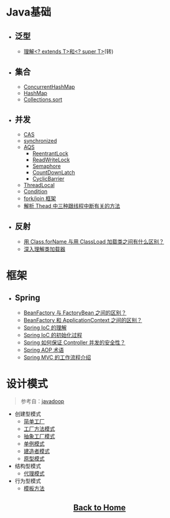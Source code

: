 #   Java基础
-   ## 泛型
    - [理解<? extends T>和<? super T>](../mds/java-base/jb-1.md)(转)

-   ## 集合
    -   [ConcurrentHashMap](../mds/concurrency/c-1.md)
    -   [HashMap](../mds/concurrency/c-2.md)
    -   [Collections.sort](../mds/java-base/jb-2.md)

-   ## 并发
    -   [CAS](../mds/concurrency/c-3.md)
    -   [synchronized](../mds/concurrency/c-4.md)
    -   [AQS](../mds/concurrency/c-5.md)
        -   [ReentrantLock](../mds/concurrency/c-5-1.md)
        -   [ReadWriteLock](../mds/concurrency/c-5-2.md)
        -   [Semaphore](../mds/concurrency/c-5-3.md)
        -   [CountDownLatch](../mds/concurrency/c-5-4.md)
        -   [CyclicBarrier](../mds/concurrency/c-5-5.md)
    -   [ThreadLocal](../mds/concurrency/c-6.md)
    -   [Condition](../mds/concurrency/c-7.md)
    -   [fork/join 框架](../mds/concurrency/c-8.md)
    -   [解析 Thead 中三种跟线程中断有关的方法](../mds/concurrency/c-9.md)

-   ## 反射

    -   [用 Class.forName 与用 ClassLoad 加载类之间有什么区别？](../mds/reflect/reflect-1.md)
    -   [深入理解类加载器](../mds/reflect/reflect-2.md)

#   框架
-   ## Spring
    -   [BeanFactory 与 FactoryBean 之间的区别？](../mds/spring/sp-1.md)
    -   [BeanFactory 和 ApplicationContext 之间的区别？](../mds/spring/sp-2.md) 
    -   [Spring IoC 的理解](../mds/spring/sp-3.md)
    -   [Spring IoC 的初始化过程](../mds/spring/sp-4.md)
    -   [Spring 如何保证 Controller 并发的安全性？](../mds/spring/sp-5.md)
    -   [Spring AOP 术语](https://github.com/jeepchenup/awsome-book-note/blob/master/mds/books/springinaction.md#spring-4-1)
    -   [Spring MVC 的工作流程介绍](../mds/spring/sp-6.md)

#   设计模式

> 参考自：[javadoop](https://javadoop.com/post/design-pattern)

-   创建型模式
    -   [简单工厂](../mds/design-model/ds-create-0.md)
    -   [工厂方法模式](../mds/design-model/ds-create-1.md)
    -   [抽象工厂模式](#user-content-ds-2)
    -   [单例模式](../mds/design-model/ds-create-3.md)
    -   [建造者模式](#user-content-ds-4)
    -   [原型模式](#user-content-ds-5)
-   结构型模式
    -   [代理模式](../mds/design-model/ds-structure-0.md)
-   行为型模式
    -   [模板方法](../mds/design-model/ds-behavior-0.md)


<h2 align="center"><a id="backToHome" href="/awsome-book-note">Back to Home</a></h2>